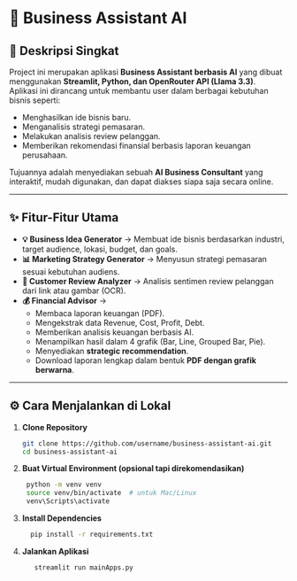 # 📘 Business Assistant AI  

## 📌 Deskripsi Singkat  
Project ini merupakan aplikasi **Business Assistant berbasis AI** yang dibuat menggunakan **Streamlit, Python, dan OpenRouter API (Llama 3.3)**.  
Aplikasi ini dirancang untuk membantu user dalam berbagai kebutuhan bisnis seperti:  
- Menghasilkan ide bisnis baru.  
- Menganalisis strategi pemasaran.  
- Melakukan analisis review pelanggan.  
- Memberikan rekomendasi finansial berbasis laporan keuangan perusahaan.  

Tujuannya adalah menyediakan sebuah **AI Business Consultant** yang interaktif, mudah digunakan, dan dapat diakses siapa saja secara online.  

---

## ✨ Fitur-Fitur Utama  
- **💡 Business Idea Generator** → Membuat ide bisnis berdasarkan industri, target audience, lokasi, budget, dan goals.  
- **📊 Marketing Strategy Generator** → Menyusun strategi pemasaran sesuai kebutuhan audiens.  
- **📝 Customer Review Analyzer** → Analisis sentimen review pelanggan dari link atau gambar (OCR).  
- **💰 Financial Advisor** →  
  - Membaca laporan keuangan (PDF).  
  - Mengekstrak data Revenue, Cost, Profit, Debt.  
  - Memberikan analisis keuangan berbasis AI.  
  - Menampilkan hasil dalam 4 grafik (Bar, Line, Grouped Bar, Pie).  
  - Menyediakan **strategic recommendation**.  
  - Download laporan lengkap dalam bentuk **PDF dengan grafik berwarna**.  

---

## ⚙️ Cara Menjalankan di Lokal  

1. **Clone Repository**
   ```bash
   git clone https://github.com/username/business-assistant-ai.git
   cd business-assistant-ai
2. **Buat Virtual Environment (opsional tapi direkomendasikan)**
   ```bash
    python -m venv venv
    source venv/bin/activate  # untuk Mac/Linux
    venv\Scripts\activate
   
3. **Install Dependencies**
   ```bash
     pip install -r requirements.txt
   
4. **Jalankan Aplikasi**
   ```bash
      streamlit run mainApps.py
